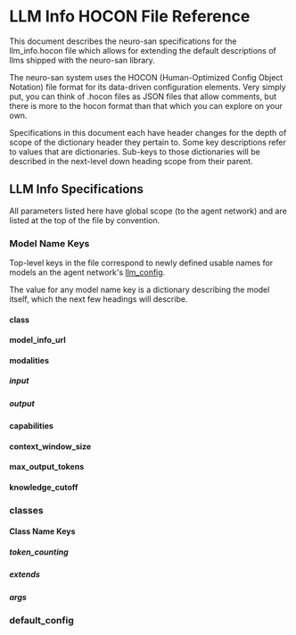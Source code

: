 # LLM Info HOCON File Reference

This document describes the neuro-san specifications for the llm_info.hocon file
which allows for extending the default descriptions of llms shipped with the neuro-san library.

The neuro-san system uses the HOCON (Human-Optimized Config Object Notation) file format
for its data-driven configuration elements.  Very simply put, you can think of
.hocon files as JSON files that allow comments, but there is more to the hocon
format than that which you can explore on your own.

Specifications in this document each have header changes for the depth of scope of the dictionary
header they pertain to.
Some key descriptions refer to values that are dictionaries.
Sub-keys to those dictionaries will be described in the next-level down heading scope from their parent.

<!--TOC-->

## LLM Info Specifications

All parameters listed here have global scope (to the agent network) and are listed at the top of the file by convention.

### Model Name Keys

Top-level keys in the file correspond to newly defined usable names for models an the agent network's
[llm_config](./agent_hocon_reference.md#model-name).

The value for any model name key is a dictionary describing the model itself, which the next few headings
will describe.

#### class
#### model_info_url
#### modalities
##### input
##### output
#### capabilities
#### context_window_size
#### max_output_tokens
#### knowledge_cutoff

### classes
#### Class Name Keys
##### token_counting
##### extends
##### args

### default_config
